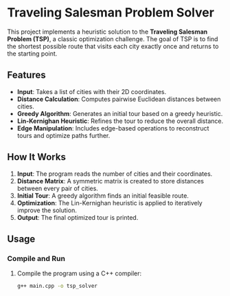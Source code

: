 # Traveling Salesman Problem Solver

This project implements a heuristic solution to the **Traveling Salesman Problem (TSP)**, a classic optimization challenge. The goal of TSP is to find the shortest possible route that visits each city exactly once and returns to the starting point.

## Features

- **Input**: Takes a list of cities with their 2D coordinates.
- **Distance Calculation**: Computes pairwise Euclidean distances between cities.
- **Greedy Algorithm**: Generates an initial tour based on a greedy heuristic.
- **Lin-Kernighan Heuristic**: Refines the tour to reduce the overall distance.
- **Edge Manipulation**: Includes edge-based operations to reconstruct tours and optimize paths further.

## How It Works

1. **Input**: The program reads the number of cities and their coordinates.
2. **Distance Matrix**: A symmetric matrix is created to store distances between every pair of cities.
3. **Initial Tour**: A greedy algorithm finds an initial feasible route.
4. **Optimization**: The Lin-Kernighan heuristic is applied to iteratively improve the solution.
5. **Output**: The final optimized tour is printed.

## Usage

### Compile and Run

1. Compile the program using a C++ compiler:
   
   ```bash
   g++ main.cpp -o tsp_solver
    ```
